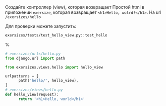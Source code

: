 Создайте контроллер (view), которая возвращает Простой html в приложении `exersize`, которая возвращает `<h1>Hello, wolrd!</h1>`. На url `/exersizes/hello`

Для проверки можете запустить:
```bash
exersizes/tests/test_hello_view.py::test_hello
```

%

```python
# exersizes/urls/hello.py
from django.url import path

from exersizes.views.hello import hello_view

urlpatterns = [
	  path('hello/', hello_view),
]
# exersizes/views/hello.py
def hello_view(request):
	  return '<h1>Hello, world</h1>'
```
